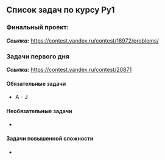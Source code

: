 ## Список задач по курсу Py1

### Финальный проект:
***Ссылка:*** https://contest.yandex.ru/contest/18972/problems/



### Задачи первого дня
***Ссылка:*** https://contest.yandex.ru/contest/20871
#### Обязательные задачи
* A - J
#### Необязательные задачи
-
#### Задачи повышенной сложности
-
 